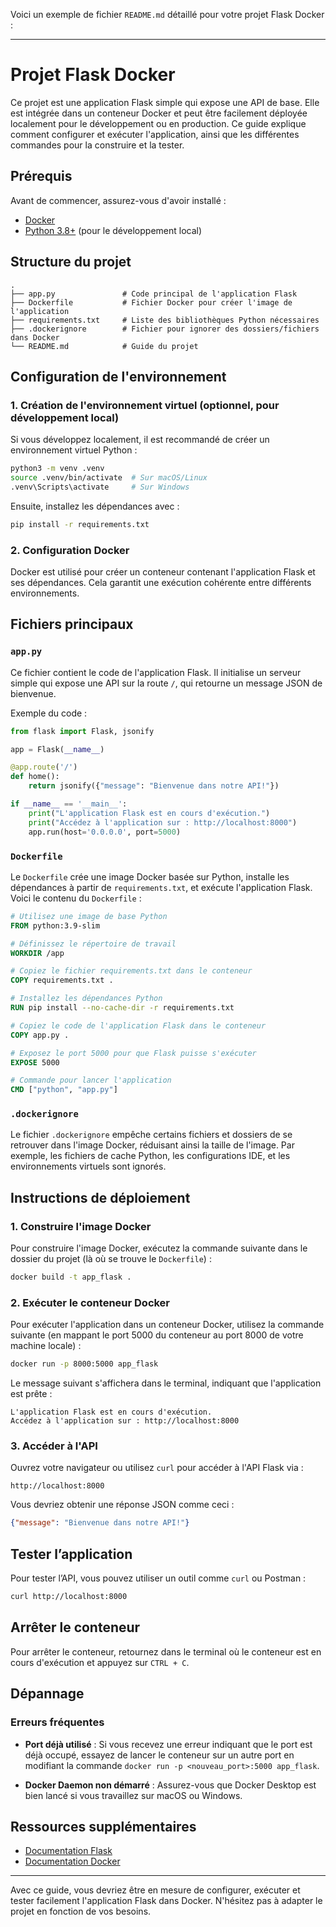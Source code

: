 Voici un exemple de fichier `README.md` détaillé pour votre projet Flask Docker :

---

# Projet Flask Docker

Ce projet est une application Flask simple qui expose une API de base. Elle est intégrée dans un conteneur Docker et peut être facilement déployée localement pour le développement ou en production. Ce guide explique comment configurer et exécuter l'application, ainsi que les différentes commandes pour la construire et la tester.

## Prérequis

Avant de commencer, assurez-vous d'avoir installé :

- [Docker](https://www.docker.com/products/docker-desktop)
- [Python 3.8+](https://www.python.org/downloads/) (pour le développement local)

## Structure du projet

```plaintext
.
├── app.py               # Code principal de l'application Flask
├── Dockerfile           # Fichier Docker pour créer l'image de l'application
├── requirements.txt     # Liste des bibliothèques Python nécessaires
├── .dockerignore        # Fichier pour ignorer des dossiers/fichiers dans Docker
└── README.md            # Guide du projet
```

## Configuration de l'environnement

### 1. Création de l'environnement virtuel (optionnel, pour développement local)

Si vous développez localement, il est recommandé de créer un environnement virtuel Python :

```bash
python3 -m venv .venv
source .venv/bin/activate  # Sur macOS/Linux
.venv\Scripts\activate     # Sur Windows
```

Ensuite, installez les dépendances avec :

```bash
pip install -r requirements.txt
```

### 2. Configuration Docker

Docker est utilisé pour créer un conteneur contenant l'application Flask et ses dépendances. Cela garantit une exécution cohérente entre différents environnements.

## Fichiers principaux

### `app.py`

Ce fichier contient le code de l'application Flask. Il initialise un serveur simple qui expose une API sur la route `/`, qui retourne un message JSON de bienvenue.

Exemple du code :

```python
from flask import Flask, jsonify

app = Flask(__name__)

@app.route('/')
def home():
    return jsonify({"message": "Bienvenue dans notre API!"})

if __name__ == '__main__':
    print("L'application Flask est en cours d'exécution.")
    print("Accédez à l'application sur : http://localhost:8000")
    app.run(host='0.0.0.0', port=5000)
```

### `Dockerfile`

Le `Dockerfile` crée une image Docker basée sur Python, installe les dépendances à partir de `requirements.txt`, et exécute l'application Flask. Voici le contenu du `Dockerfile` :

```Dockerfile
# Utilisez une image de base Python
FROM python:3.9-slim

# Définissez le répertoire de travail
WORKDIR /app

# Copiez le fichier requirements.txt dans le conteneur
COPY requirements.txt .

# Installez les dépendances Python
RUN pip install --no-cache-dir -r requirements.txt

# Copiez le code de l'application Flask dans le conteneur
COPY app.py .

# Exposez le port 5000 pour que Flask puisse s'exécuter
EXPOSE 5000

# Commande pour lancer l'application
CMD ["python", "app.py"]
```

### `.dockerignore`

Le fichier `.dockerignore` empêche certains fichiers et dossiers de se retrouver dans l'image Docker, réduisant ainsi la taille de l'image. Par exemple, les fichiers de cache Python, les configurations IDE, et les environnements virtuels sont ignorés.

## Instructions de déploiement

### 1. Construire l'image Docker

Pour construire l'image Docker, exécutez la commande suivante dans le dossier du projet (là où se trouve le `Dockerfile`) :

```bash
docker build -t app_flask .
```

### 2. Exécuter le conteneur Docker

Pour exécuter l'application dans un conteneur Docker, utilisez la commande suivante (en mappant le port 5000 du conteneur au port 8000 de votre machine locale) :

```bash
docker run -p 8000:5000 app_flask
```

Le message suivant s'affichera dans le terminal, indiquant que l'application est prête :

```plaintext
L'application Flask est en cours d'exécution.
Accédez à l'application sur : http://localhost:8000
```

### 3. Accéder à l'API

Ouvrez votre navigateur ou utilisez `curl` pour accéder à l'API Flask via :

```plaintext
http://localhost:8000
```

Vous devriez obtenir une réponse JSON comme ceci :

```json
{"message": "Bienvenue dans notre API!"}
```

## Tester l’application

Pour tester l’API, vous pouvez utiliser un outil comme `curl` ou Postman :

```bash
curl http://localhost:8000
```

## Arrêter le conteneur

Pour arrêter le conteneur, retournez dans le terminal où le conteneur est en cours d'exécution et appuyez sur `CTRL + C`. 

## Dépannage

### Erreurs fréquentes

- **Port déjà utilisé** : Si vous recevez une erreur indiquant que le port est déjà occupé, essayez de lancer le conteneur sur un autre port en modifiant la commande `docker run -p <nouveau_port>:5000 app_flask`.

- **Docker Daemon non démarré** : Assurez-vous que Docker Desktop est bien lancé si vous travaillez sur macOS ou Windows.

## Ressources supplémentaires

- [Documentation Flask](https://flask.palletsprojects.com/)
- [Documentation Docker](https://docs.docker.com/)

---

Avec ce guide, vous devriez être en mesure de configurer, exécuter et tester facilement l'application Flask dans Docker. N'hésitez pas à adapter le projet en fonction de vos besoins.
